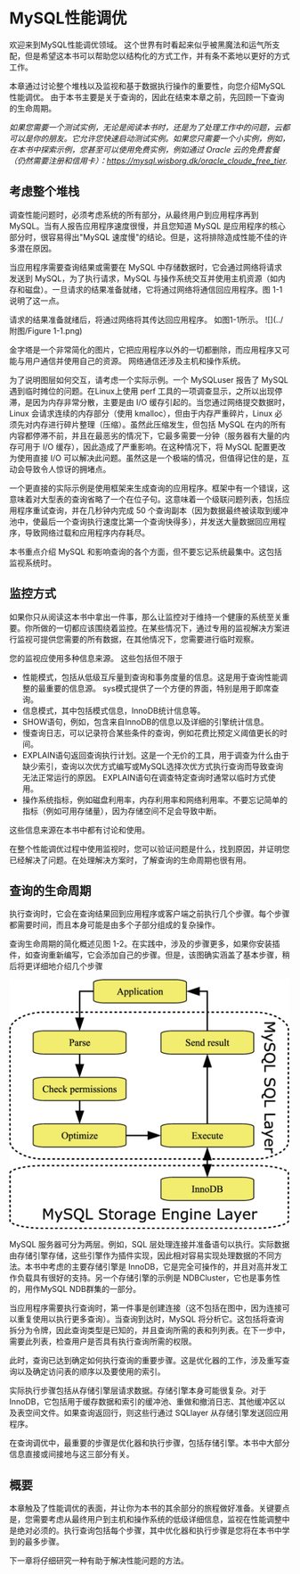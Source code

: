 # MySQL性能调优

欢迎来到MySQL性能调优领域。 这个世界有时看起来似乎被黑魔法和运气所支配，但是希望这本书可以帮助您以结构化的方式工作，并有条不紊地以更好的方式工作。

本章通过讨论整个堆栈以及监视和基于数据执行操作的重要性，向您介绍MySQL性能调优。 由于本书主要是关于查询的，因此在结束本章之前，先回顾一下查询的生命周期。

*如果您需要一个测试实例，无论是阅读本书时，还是为了处理工作中的问题，云都可以是你的朋友。它允许您快速启动测试实例。如果您只需要一个小实例，例如，在本书中探索示例，您甚至可以使用免费实例，例如通过 Oracle 云的免费套餐（仍然需要注册和信用卡）：https://mysql.wisborg.dk/oracle_cloude_free_tier.*

## 考虑整个堆栈

调查性能问题时，必须考虑系统的所有部分，从最终用户到应用程序再到 MySQL。当有人报告应用程序速度很慢，并且您知道 MySQL 是应用程序的核心部分时，很容易得出"MySQL 速度慢"的结论。但是，这将排除造成性能不佳的许多潜在原因。

当应用程序需要查询结果或需要在 MySQL 中存储数据时，它会通过网络将请求发送到 MySQL，为了执行请求，MySQL 与操作系统交互并使用主机资源（如内存和磁盘）。一旦请求的结果准备就绪，它将通过网络将通信回应用程序。图 1-1 说明了这一点。

请求的结果准备就绪后，将通过网络将其传达回应用程序。 如图1-1所示。
![](../附图/Figure 1-1.png)

金字塔是一个非常简化的图片，它把应用程序以外的一切都删除，而应用程序又可能与用户通信并使用自己的资源。 网络通信还涉及主机和操作系统。

为了说明图层如何交互，请考虑一个实际示例。一个 MySQLuser 报告了 MySQL 遇到临时摊位的问题。在Linux上使用 perf 工具的一项调查显示，之所以出现停滞，是因为内存非常分散，主要是由 I/O 缓存引起的。当您通过网络提交数据时，Linux 会请求连续的内存部分（使用 kmalloc），但由于内存严重碎片，Linux 必须先对内存进行碎片整理（压缩）。虽然此压缩发生，但包括 MySQL 在内的所有内容都停滞不前，并且在最恶劣的情况下，它最多需要一分钟（服务器有大量的内存可用于 I/O 缓存），因此造成了严重影响。在这种情况下，将 MySQL 配置更改为使用直接 I/O 可以解决此问题。虽然这是一个极端的情况，但值得记住的是，互动会导致令人惊讶的拥堵点。

一个更直接的实际示例是使用框架来生成查询的应用程序。框架中有一个错误，这意味着对大型表的查询省略了一个在位子句。这意味着一个级联问题列表，包括应用程序重试查询，并在几秒钟内完成 50 个查询副本（因为数据最终被读取到缓冲池中，使最后一个查询执行速度比第一个查询快得多），并发送大量数据回应用程序，导致网络过载和应用程序内存耗尽。

本书重点介绍 MySQL 和影响查询的各个方面，但不要忘记系统最集中。这包括监视系统时。

## 监控方式

如果你只从阅读这本书中拿出一件事，那么让监控对于维持一个健康的系统至关重要。你所做的一切都应该围绕着监控。在某些情况下，通过专用的监视解决方案进行监视可提供您需要的所有数据，在其他情况下，您需要进行临时观察。

您的监视应使用多种信息来源。 这些包括但不限于

- 性能模式，包括从低级互斥量到查询和事务度量的信息。这是用于查询性能调整的最重要的信息源。 sys模式提供了一个方便的界面，特别是用于即席查询。
- 信息模式，其中包括模式信息，InnoDB统计信息等。
- SHOW语句，例如，包含来自InnoDB的信息以及详细的引擎统计信息。
- 慢查询日志，可以记录符合某些条件的查询，例如花费比预定义阈值更长的时间。
- EXPLAIN语句返回查询执行计划。这是一个无价的工具，用于调查为什么由于缺少索引，查询以次优方式编写或MySQL选择次优方式执行查询而导致查询无法正常运行的原因。 EXPLAIN语句在调查特定查询时通常以临时方式使用。
- 操作系统指标，例如磁盘利用率，内存利用率和网络利用率。不要忘记简单的指标（例如可用存储量），因为存储空间不足会导致中断。



这些信息来源在本书中都有讨论和使用。

在整个性能调优过程中使用监视时，您可以验证问题是什么，找到原因，并证明您已经解决了问题。在处理解决方案时，了解查询的生命周期也很有用。

## 查询的生命周期

执行查询时，它会在查询结果回到应用程序或客户端之前执行几个步骤。每个步骤都需要时间，而且本身可能是由多个子部分组成的复杂操作。

查询生命周期的简化概述见图 1-2。在实践中，涉及的步骤更多，如果你安装插件，如查询重新编写，它会添加自己的步骤。但是，该图确实涵盖了基本步骤，稍后将更详细地介绍几个步骤

![](../附图/Figure%201-2.png)

MySQL 服务器可分为两层。例如，SQL 层处理连接并准备语句以执行。实际数据由存储引擎存储，这些引擎作为插件实现，因此相对容易实现处理数据的不同方法。本书中考虑的主要存储引擎是 InnoDB，它是完全可操作的，并且对高并发工作负载具有很好的支持。另一个存储引擎的示例是 NDBCluster，它也是事务性的，用作MySQL NDB群集的一部分。

当应用程序需要执行查询时，第一件事是创建连接（这不包括在图中，因为连接可以重复使用以执行更多查询）。当查询到达时，MySQL 将分析它。这包括将查询拆分为令牌，因此查询类型是已知的，并且查询所需的表和列列表。在下一步中，需要此列表，检查用户是否具有执行查询所需的权限。

此时，查询已达到确定如何执行查询的重要步骤。这是优化器的工作，涉及重写查询以及确定访问表的顺序以及要使用的索引。

实际执行步骤包括从存储引擎层请求数据。存储引擎本身可能很复杂。对于 InnoDB，它包括用于缓存数据和索引的缓冲池、重做和撤消日志、其他缓冲区以及表空间文件。如果查询返回行，则这些行通过 SQLlayer 从存储引擎发送回应用程序。

在查询调优中，最重要的步骤是优化器和执行步骤，包括存储引擎。本书中大部分信息直接或间接地与这三部分有关。

## 概要

本章触及了性能调优的表面，并让你为本书的其余部分的旅程做好准备。关键要点是，您需要考虑从最终用户到主机和操作系统的低级详细信息，监视在性能调整中是绝对必须的。执行查询包括每个步骤，其中优化器和执行步骤是您将在本书中学到的最多步骤。

下一章将仔细研究一种有助于解决性能问题的方法。